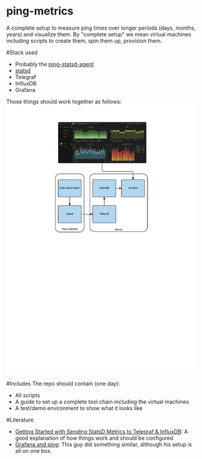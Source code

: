 # ping-metrics

A complete setup to measure ping times over longer periods (days, months, years) and visualize them. By "complete setup" we mean virtual machines including scripts to create them, spin them up, provision them. 

#Stack used
- Probably the [ping-statsd-agent](https://github.com/garo/ping-statsd-agent)
- [statsd](https://github.com/etsy/statsd)
- Telegraf
- InfluxDB
- Grafana

Those things should work together as follows:
![ping-metrics-overview](ping-metrics-overview.png)

#Includes
The repo should contain (one day):
- All scripts
- A guide to set up a complete tool chain including the virtual machines
- A test/demo environment to show what it looks like

#Literature 
- [Getting Started with Sending StatsD Metrics to Telegraf & InfluxDB](https://influxdata.com/blog/getting-started-with-sending-statsd-metrics-to-telegraf-influxdb/): A good explanation of how things work and should be configured
- [Grafana and ping](https://hveem.no/visualizing-latency-variance-with-grafana): This guy did something similar, although his setup is all on one box. 
